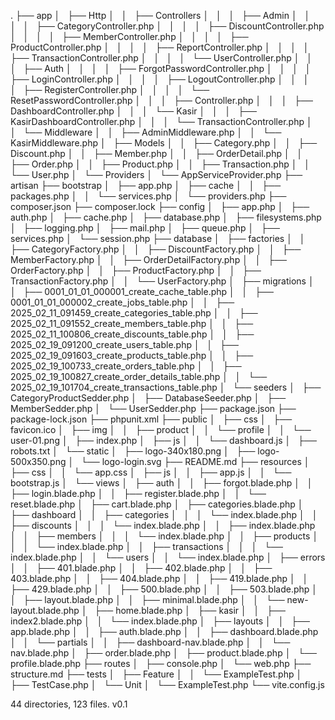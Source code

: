 .
├── app
│   ├── Http
│   │   ├── Controllers
│   │   │   ├── Admin
│   │   │   │   ├── CategoryController.php
│   │   │   │   ├── DiscountController.php
│   │   │   │   ├── MemberController.php
│   │   │   │   ├── ProductController.php
│   │   │   │   ├── ReportController.php
│   │   │   │   ├── TransactionController.php
│   │   │   │   └── UserController.php
│   │   │   ├── Auth
│   │   │   │   ├── ForgotPasswordController.php
│   │   │   │   ├── LoginController.php
│   │   │   │   ├── LogoutController.php
│   │   │   │   ├── RegisterController.php
│   │   │   │   └── ResetPasswordController.php
│   │   │   ├── Controller.php
│   │   │   ├── DashboardController.php
│   │   │   └── Kasir
│   │   │       ├── KasirDashboardController.php
│   │   │       └── TransactionController.php
│   │   └── Middleware
│   │       ├── AdminMiddleware.php
│   │       └── KasirMiddleware.php
│   ├── Models
│   │   ├── Category.php
│   │   ├── Discount.php
│   │   ├── Member.php
│   │   ├── OrderDetail.php
│   │   ├── Order.php
│   │   ├── Product.php
│   │   ├── Transaction.php
│   │   └── User.php
│   └── Providers
│       └── AppServiceProvider.php
├── artisan
├── bootstrap
│   ├── app.php
│   ├── cache
│   │   ├── packages.php
│   │   └── services.php
│   └── providers.php
├── composer.json
├── composer.lock
├── config
│   ├── app.php
│   ├── auth.php
│   ├── cache.php
│   ├── database.php
│   ├── filesystems.php
│   ├── logging.php
│   ├── mail.php
│   ├── queue.php
│   ├── services.php
│   └── session.php
├── database
│   ├── factories
│   │   ├── CategoryFactory.php
│   │   ├── DiscountFactory.php
│   │   ├── MemberFactory.php
│   │   ├── OrderDetailFactory.php
│   │   ├── OrderFactory.php
│   │   ├── ProductFactory.php
│   │   ├── TransactionFactory.php
│   │   └── UserFactory.php
│   ├── migrations
│   │   ├── 0001_01_01_000001_create_cache_table.php
│   │   ├── 0001_01_01_000002_create_jobs_table.php
│   │   ├── 2025_02_11_091459_create_categories_table.php
│   │   ├── 2025_02_11_091552_create_members_table.php
│   │   ├── 2025_02_11_100806_create_discounts_table.php
│   │   ├── 2025_02_19_091200_create_users_table.php
│   │   ├── 2025_02_19_091603_create_products_table.php
│   │   ├── 2025_02_19_100733_create_orders_table.php
│   │   ├── 2025_02_19_100827_create_order_details_table.php
│   │   └── 2025_02_19_101704_create_transactions_table.php
│   └── seeders
│       ├── CategoryProductSedder.php
│       ├── DatabaseSeeder.php
│       ├── MemberSedder.php
│       └── UserSedder.php
├── package.json
├── package-lock.json
├── phpunit.xml
├── public
│   ├── css
│   ├── favicon.ico
│   ├── img
│   │   ├── product
│   │   └── profile
│   │       └── user-01.png
│   ├── index.php
│   ├── js
│   │   └── dashboard.js
│   ├── robots.txt
│   └── static
│       ├── logo-340x180.png
│       ├── logo-500x350.png
│       └── logo-login.svg
├── README.md
├── resources
│   ├── css
│   │   └── app.css
│   ├── js
│   │   ├── app.js
│   │   └── bootstrap.js
│   └── views
│       ├── auth
│       │   ├── forgot.blade.php
│       │   ├── login.blade.php
│       │   ├── register.blade.php
│       │   └── reset.blade.php
│       ├── cart.blade.php
│       ├── categories.blade.php
│       ├── dashboard
│       │   ├── categories
│       │   │   └── index.blade.php
│       │   ├── discounts
│       │   │   └── index.blade.php
│       │   ├── index.blade.php
│       │   ├── members
│       │   │   └── index.blade.php
│       │   ├── products
│       │   │   └── index.blade.php
│       │   ├── transactions
│       │   │   └── index.blade.php
│       │   └── users
│       │       └── index.blade.php
│       ├── errors
│       │   ├── 401.blade.php
│       │   ├── 402.blade.php
│       │   ├── 403.blade.php
│       │   ├── 404.blade.php
│       │   ├── 419.blade.php
│       │   ├── 429.blade.php
│       │   ├── 500.blade.php
│       │   ├── 503.blade.php
│       │   ├── layout.blade.php
│       │   ├── minimal.blade.php
│       │   └── new-layout.blade.php
│       ├── home.blade.php
│       ├── kasir
│       │   ├── index2.blade.php
│       │   └── index.blade.php
│       ├── layouts
│       │   ├── app.blade.php
│       │   ├── auth.blade.php
│       │   ├── dashboard.blade.php
│       │   └── partials
│       │       ├── dashboard-nav.blade.php
│       │       └── nav.blade.php
│       ├── order.blade.php
│       ├── product.blade.php
│       └── profile.blade.php
├── routes
│   ├── console.php
│   └── web.php
├── structure.md
├── tests
│   ├── Feature
│   │   └── ExampleTest.php
│   ├── TestCase.php
│   └── Unit
│       └── ExampleTest.php
└── vite.config.js

44 directories, 123 files. v0.1
